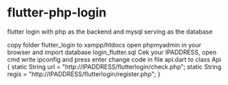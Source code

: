 # flutter-php-login
flutter login with php as the backend and mysql serving as the database

copy folder flutter_login to xampp/htdocs
open phpmyadmin in your browser and import database login_flutter.sql
Cek your IPADDRESS, open cmd write ipconfig and press enter
change code in file api.dart to
class Api { static String url = "http://IPADDRESS/flutterlogin/check.php"; static String regis = "http://IPADDRESS/flutterlogin/register.php"; }
